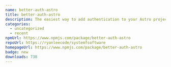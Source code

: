 ```yaml
---
name: better-auth-astro
title: better-auth-astro
description: The easiest way to add authentication to your Astro project!
categories:
  - uncategorized
  - recent
npmUrl: https://www.npmjs.com/package/better-auth-astro
repoUrl: https://ryanleecode/systemfsoftware
homepageUrl: https://www.npmjs.com/package/better-auth-astro
badge: new
downloads: 738
---
```

